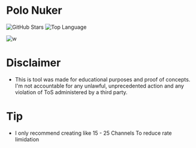 # Polo Nuker
![GitHub Stars](https://img.shields.io/github/stars/valdemarkid/Polo-Nuker?color=6d00c1&logo=github)
![Top Language](https://img.shields.io/github/languages/top/valdemarkid/Polo-Nuker?color=6d00c1)


![w](https://github.com/user-attachments/assets/1d245cd6-e5ad-4e0a-8c2a-2cbbf65aa334)

# Disclaimer
- This is tool was made for educational purposes and proof of concepts. I'm not accountable for any unlawful, unprecedented action and any violation of ToS administered by a third party.

# Tip
- I only recommend creating like 15 - 25 Channels To reduce rate limidation
